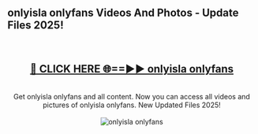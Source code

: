<h2>onlyisla onlyfans Videos And Photos - Update Files 2025!</h2>
<br>
<div align="center">
<h2><a href="https://linkcuts.com/hfmhzwbr" rel="nofollow">🔴 CLICK HERE 🌐==►► onlyisla onlyfans</a></h2>
<br>
Get onlyisla onlyfans and all content. Now you can access all videos and pictures of onlyisla onlyfans. New Updated Files 2025!
<br>
<br>
<a href="https://linkcuts.com/hfmhzwbr" rel="nofollow" data-target="animated-image.originalLink"><img src="https://i.ibb.co.com/WyWwxjT/player-gif2.gif" alt="onlyisla onlyfans" style="max-width: 100%; display: inline-block;" data-target="animated-image.originalImage"></a>
</div>
<br>